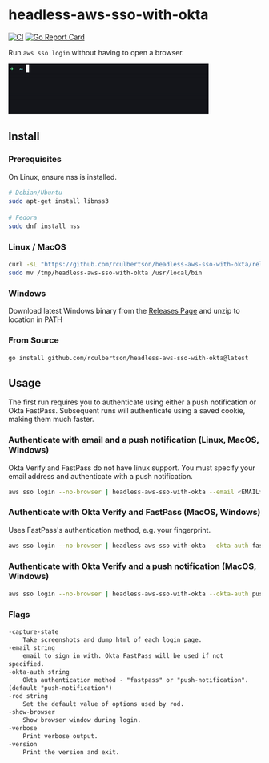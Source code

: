 # headless-aws-sso-with-okta

[![CI](https://github.com/rculbertson/headless-aws-sso-with-okta/actions/workflows/ci.yml/badge.svg?branch=main)](https://github.com/rculbertson/headless-aws-sso-with-okta/actions/workflows/ci.yml)
[![Go Report Card](https://goreportcard.com/badge/github.com/rculbertson/headless-aws-sso-with-okta)](https://goreportcard.com/report/github.com/rculbertson/headless-aws-sso-with-okta)

Run `aws sso login` without having to open a browser.

<img src="./docs/demo.gif" alt="Description" width="400" height="100">

## Install

### Prerequisites

On Linux, ensure nss is installed.

```bash
# Debian/Ubuntu
sudo apt-get install libnss3

# Fedora
sudo dnf install nss
```

### Linux / MacOS


```bash
curl -sL "https://github.com/rculbertson/headless-aws-sso-with-okta/releases/download/0.1.4/headless-aws-sso-with-okta_.0.1.4_$(uname -s)_$(uname -m).tar.gz" | tar xz -C /tmp/
sudo mv /tmp/headless-aws-sso-with-okta /usr/local/bin
```

### Windows

Download latest Windows binary from the [Releases Page](https://github.com/rculbertson/headless-aws-sso-with-okta/releases) and unzip to location in PATH

### From Source

```bash
go install github.com/rculbertson/headless-aws-sso-with-okta@latest
```

## Usage

The first run requires you to authenticate using either a push notification or Okta FastPass. Subsequent runs will authenticate using a saved cookie, making them much faster.

### Authenticate with email and a push notification (Linux, MacOS, Windows)

Okta Verify and FastPass do not have linux support. You must specify your email address and authenticate with a push notification.

```bash
aws sso login --no-browser | headless-aws-sso-with-okta --email <EMAIL> --okta-auth push-notification
```

### Authenticate with Okta Verify and FastPass (MacOS, Windows)

Uses FastPass's authentication method, e.g. your fingerprint.

```bash
aws sso login --no-browser | headless-aws-sso-with-okta --okta-auth fastpass
```

### Authenticate with Okta Verify and a push notification (MacOS, Windows)

```bash
aws sso login --no-browser | headless-aws-sso-with-okta --okta-auth push-notification
```

### Flags
```
-capture-state
    Take screenshots and dump html of each login page.
-email string
    email to sign in with. Okta FastPass will be used if not specified.
-okta-auth string
    Okta authentication method - "fastpass" or "push-notification". (default "push-notification")
-rod string
    Set the default value of options used by rod.
-show-browser
    Show browser window during login.
-verbose
    Print verbose output.
-version
    Print the version and exit.
```